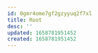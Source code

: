 ```yaml
---
id: 0gmr4ome7gf2gzyyuq2f7xl
title: Root
desc: ''
updated: 1658781951452
created: 1658781951452
---
```

